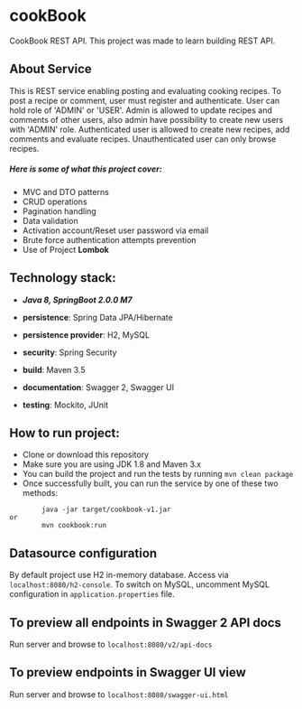# cookBook
CookBook REST API.
This project was made to learn building REST API.

## About Service

This is REST service enabling posting and evaluating cooking recipes. To post a recipe or comment, user must register and authenticate.
User can hold role of 'ADMIN' or 'USER'. Admin is allowed to update recipes and comments of other users, also admin have possibility
to create new users with 'ADMIN' role. Authenticated user is allowed to create new recipes, add comments and evaluate recipes. 
Unauthenticated user can only browse recipes.


##### Here is some of what this project cover:

* MVC and DTO patterns
* CRUD operations
* Pagination handling
* Data validation
* Activation account/Reset user password via email
* Brute force authentication attempts prevention
* Use of Project **Lombok**


## Technology stack:
  * ***Java 8, SpringBoot 2.0.0 M7***  
  
  * **persistence**: Spring Data JPA/Hibernate
  * **persistence provider**: H2, MySQL
  * **security**: Spring Security
  * **build**: Maven 3.5
  * **documentation**: Swagger 2, Swagger UI
  * **testing**: Mockito, JUnit


## How to run project:
* Clone or download this repository 
* Make sure you are using JDK 1.8 and Maven 3.x
* You can build the project and run the tests by running ```mvn clean package```
* Once successfully built, you can run the service by one of these two methods:

```
        java -jar target/cookbook-v1.jar
or
        mvn cookbook:run
```

## Datasource configuration
By default project use H2 in-memory database. Access via ```localhost:8080/h2-console```. To switch on MySQL, uncomment MySQL configuration in ```application.properties``` file.


## To preview all endpoints in Swagger 2 API docs

Run server and browse to ```localhost:8080/v2/api-docs```

## To preview endpoints in Swagger UI view

Run server and browse to ```localhost:8080/swagger-ui.html```
